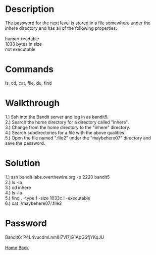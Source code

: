 # Description
The password for the next level is stored in a file somewhere under the inhere directory and has all of the following properties: <br /> <br />
human-readable <br />
1033 bytes in size <br />
not executable
# Commands
ls, cd, cat, file, du, find
# Walkthrough
1.) Ssh into the Bandit server and log in as bandit5. <br />
2.) Search the home directory for a directory called "inhere". <br />
3.) Change from the home directory to the "inhere" directory. <br />
4.) Search subdirectories for a file with the above qualities. <br />
5.) Open the file named ".file2" under the "maybehere07" directory and save the password.
# Solution
1.) ssh bandit.labs.overthewire.org -p 2220 bandit5 <br />
2.) ls -la <br />
3.) cd inhere <br />
4.) ls -la <br />
5.) find . -type f -size 1033c ! -executable <br />
6.) cat ./maybehere07/.file2
# Password
Bandit6: P4L4vucdmLnm8I7Vl7jG1ApGSfjYKqJU <br /> <br />
[Home](https://github.com/Spagoooti/OverTheWire-Bandit/blob/main/README.md) [Back](https://github.com/Spagoooti/OverTheWire-Bandit/blob/main/Bandit%204%20-%3E%205.md)
